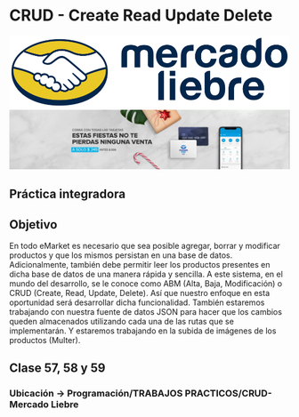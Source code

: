 # CRUD - Create Read Update Delete

![logo](public/images/logo-mercado-liebre.svg)
![banner](public/images/img-home-banner.jpg)

## Práctica integradora
## Objetivo
En todo eMarket es necesario que sea posible agregar, borrar y modificar productos y que los mismos persistan en una base de datos. Adicionalmente, también debe permitir leer los productos presentes en dicha base de datos de una manera rápida y sencilla.
A este sistema, en el mundo del desarrollo, se le conoce como ABM (Alta, Baja, Modificación) o CRUD (Create, Read, Update, Delete). Así que nuestro enfoque en esta oportunidad será desarrollar dicha funcionalidad.
También estaremos trabajando con nuestra fuente de datos JSON para hacer que los cambios queden almacenados utilizando cada una de las rutas que se implementarán. Y estaremos trabajando en la subida de
imágenes de los productos (Multer).

## Clase 57, 58 y 59

### Ubicación -> Programación/TRABAJOS PRACTICOS/CRUD-Mercado Liebre